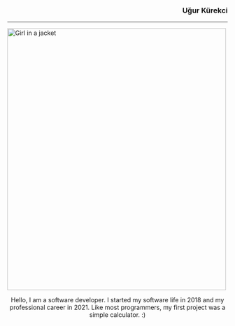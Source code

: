 <h3 align="right">Uğur Kürekci</h3>
<hr/>
<img src="https://i.hizliresim.com/py382uf.jpg" alt="Girl in a jacket" width="500" height="600">

<p align="center">Hello, I am a software developer.
I started my software life in 2018 and my professional career in 2021. Like most programmers, my first project was a simple calculator. :)</p>


